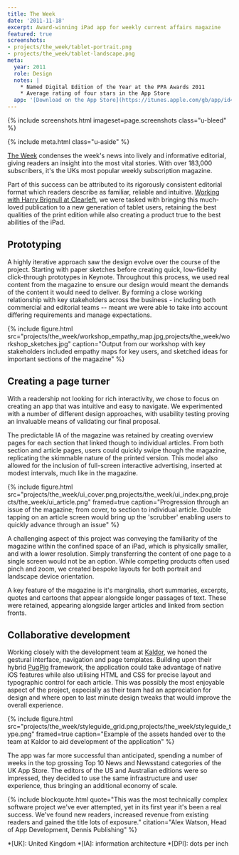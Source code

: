 ```yaml
---
title: The Week
date: '2011-11-18'
excerpt: Award-winning iPad app for weekly current affairs magazine
featured: true
screenshots:
- projects/the_week/tablet-portrait.png
- projects/the_week/tablet-landscape.png
meta:
  year: 2011
  role: Design
  notes: |
    * Named Digital Edition of the Year at the PPA Awards 2011
    * Average rating of four stars in the App Store
  app: '[Download on the App Store](https://itunes.apple.com/gb/app/id468108781)'
---
```

{% include screenshots.html
  imageset=page.screenshots
  class="u-bleed"
%}

{% include meta.html
  class="u-aside"
%}

[The Week][1] condenses the week's news into lively and informative editorial, giving readers an insight into the most vital stories. With over 183,000 subscribers, it's the UKs most popular weekly subscription magazine.

Part of this success can be attributed to its rigorously consistent editorial format which readers describe as familiar, reliable and intuitive. [Working with Harry Brignull at Clearleft][2], we were tasked with bringing this much-loved publication to a new generation of tablet users, retaining the best qualities of the print edition while also creating a product true to the best abilities of the iPad.

## Prototyping

A highly iterative approach saw the design evolve over the course of the project. Starting with paper sketches before creating quick, low-fidelity click-through prototypes in Keynote. Throughout this process, we used real content from the magazine to ensure our design would meant the demands of the content it would need to deliver. By forming a close working relationship with key stakeholders across the business - including both commercial and editorial teams -- meant we were able to take into account differing requirements and manage expectations.

{% include figure.html
  src="projects/the_week/workshop_empathy_map.jpg,projects/the_week/workshop_sketches.jpg"
  caption="Output from our workshop with key stakeholders included empathy maps for key users, and sketched ideas for important sections of the magazine"
%}

## Creating a page turner

With a readership not looking for rich interactivity, we chose to focus on creating an app that was intuitive and easy to navigate. We experimented with a number of different design approaches, with usability testing proving an invaluable means of validating our final proposal.

The predictable IA of the magazine was retained by creating overview pages for each section that linked though to individual articles. From both section and article pages, users could quickly swipe though the magazine, replicating the skimmable nature of the printed version. This model also allowed for the inclusion of full-screen interactive advertising, inserted at modest intervals, much like in the magazine.

{% include figure.html
  src="projects/the_week/ui_cover.png,projects/the_week/ui_index.png,projects/the_week/ui_article.png"
  framed=true
  caption="Progression through an issue of the magazine; from cover, to section to individual article. Double tapping on an article screen would bring up the 'scrubber' enabling users to quickly advance through an issue"
%}

A challenging aspect of this project was conveying the familiarity of the magazine within the confined space of an iPad, which is physically smaller, and with a lower resolution. Simply transferring the content of one page to a single screen would not be an option. While competing products often used pinch and zoom, we created bespoke layouts for both portrait and landscape device orientation.

A key feature of the magazine is it's marginalia, short summaries, excerpts, quotes and cartoons that appear alongside longer passages of text. These were retained, appearing alongside larger articles and linked from section fronts.

## Collaborative development

Working closely with the development team at [Kaldor][3], we honed the gestural interface, navigation and page templates. Building upon their hybrid [PugPig][4] framework, the application could take advantage of native iOS features while also utilising HTML and CSS for precise layout and typographic control for each article. This was possibly the most enjoyable aspect of the project, especially as their team had an appreciation for design and where open to last minute design tweaks that would improve the overall experience.

{% include figure.html
  src="projects/the_week/styleguide_grid.png,projects/the_week/styleguide_type.png"
  framed=true
  caption="Example of the assets handed over to the team at Kaldor to aid development of the application"
%}

The app was far more successful than anticipated, spending a number of weeks in the top grossing Top 10 News and Newsstand categories of the UK App Store. The editors of the US and Australian editions were so impressed, they decided to use the same infrastructure and user experience, thus bringing an additional economy of scale.

{% include blockquote.html
  quote="This was the most technically complex software project we've ever attempted, yet in its first year it's been a real success. We've found new readers, increased revenue from existing readers and gained the title lots of exposure."
  citation="Alex Watson, Head of App Development, Dennis Publishing"
%}

[1]: http://www.theweek.co.uk
[2]: http://clearleft.com/made/the-week
[3]: http://kaldorgroup.com
[4]: http://pugpig.com

*[UK]: United Kingdom
*[IA]: information architecture
*[DPI]: dots per inch

